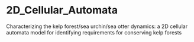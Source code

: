 # 2D_Cellular_Automata
Characterizing the kelp forest/sea urchin/sea otter dynamics: a 2D cellular automata model for identifying requirements for conserving kelp forests
